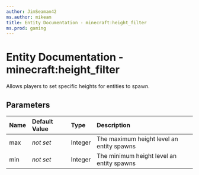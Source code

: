```yaml
---
author: JimSeaman42
ms.author: mikeam
title: Entity Documentation - minecraft:height_filter
ms.prod: gaming
---
```


# Entity Documentation - minecraft:height_filter

Allows players to set specific heights for entities to spawn.

## Parameters


|Name |Default Value|Type |Description |
|:-----------|:-----------|:-----------|:-----------|
| max| *not set* |Integer | The maximum height level an entity spawns |
| min| *not set* |Integer | The minimum height level an entity spawns |
